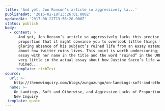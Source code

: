```yaml
---
title: 'And yet, Jon Ronson’s article so aggressively la...'
publishedAt: '2015-02-18T13:26:01.000Z'
updatedAt: '2017-08-22T13:56:20.000Z'
status: publish
body:
  - content: >
      And yet, Jon Ronson’s article so aggressively lacks this precise sense of
      proportion that it might convince you to overlook little things like the
      glaring absence of his subject’s ruined life from an essay ostensibly
      about how twitter ruins lives. This point is worth underscoring; for an
      essay with her name in the title and the word “ruined” in the URL, there’s
      very little in the actual essay about how Justine Sacco’s life was
      ruined...
    _template: richText
source:
  url: >-
    http://thenewinquiry.com/blogs/zunguzungu/on-landings-soft-and-otherwise-and-aggressive-lacks-of-proportion/
  name: >-
    On Landings, Soft and Otherwise, and Aggressive Lacks of Proportion – The
    New Inquiry
_template: quote
---
```


